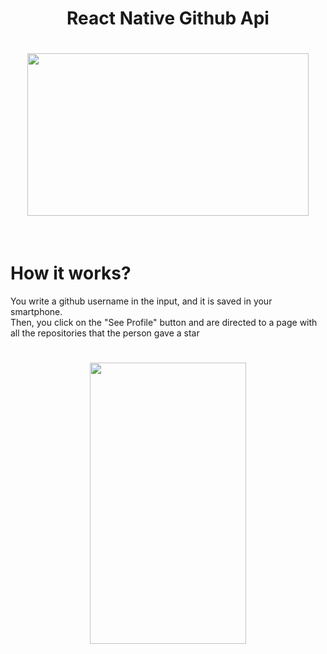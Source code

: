<h1 align="center">
  React Native Github Api
  <br />
</h1>

<h1 align="center">
  <img src="https://hackernoon.com/hn-images/1*ub1DguhAtkCLvhUGuVGr6w.png" width="450px" height="260px" />
</h1>

<br />

# How it works?

You write a github username in the input, and it is saved in your smartphone. <br />
Then, you click on the "See Profile" button and are directed to a page with all the repositories that the person gave a star

<h1 align="center">
  <img src="./gifDemo.gif" width="250px" height="450px" />
</h1>
